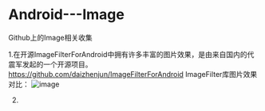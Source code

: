 # Android---Image
Github上的Image相关收集

1.在开源ImageFilterForAndroid中拥有许多丰富的图片效果，是由来自国内的代震军发起的一个开源项目。
https://github.com/daizhenjun/ImageFilterForAndroid
ImageFilter库图片效果对比：
![image](http://cms.csdnimg.cn/article/201305/21/519b5b872f454.jpg)

2.
